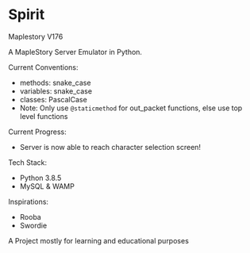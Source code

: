 # Spirit
Maplestory V176

A MapleStory Server Emulator in Python.

Current Conventions:
- methods: snake_case
- variables: snake_case
- classes: PascalCase
- Note: Only use `@staticmethod` for out_packet functions, else use top level functions

Current Progress:
- Server is now able to reach character selection screen!

Tech Stack:
- Python 3.8.5
- MySQL & WAMP

Inspirations:
  - Rooba
  - Swordie


A Project mostly for learning and educational purposes
